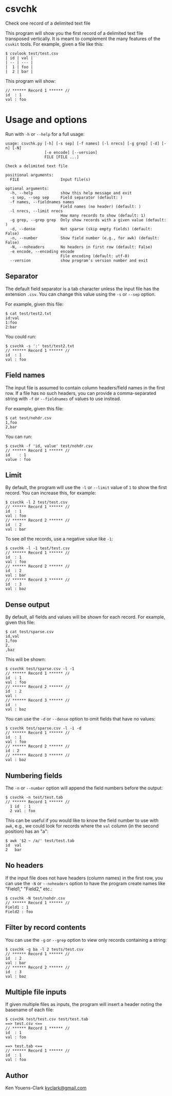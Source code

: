 # csvchk

Check one record of a delimited text file

This program will show you the first record of a delimited text file transposed vertically.
It is meant to complement the many features of the `csvkit` tools.
For example, given a file like this:

```
$ csvlook test/test.csv
| id | val |
| -- | --- |
|  1 | foo |
|  2 | bar |
```

This program will show:

```
// ****** Record 1 ****** //
id  : 1
val : foo
```

# Usage and options

Run with `-h` or `--help` for a full usage:


    usage: csvchk.py [-h] [-s sep] [-f names] [-l nrecs] [-g grep] [-d] [-n] [-N]
                     [-e encode] [--version]
                     FILE [FILE ...]

    Check a delimited text file

    positional arguments:
      FILE                  Input file(s)

    optional arguments:
      -h, --help            show this help message and exit
      -s sep, --sep sep     Field separator (default: )
      -f names, --fieldnames names
                            Field names (no header) (default: )
      -l nrecs, --limit nrecs
                            How many records to show (default: 1)
      -g grep, --grep grep  Only show records with a given value (default: )
      -d, --dense           Not sparse (skip empty fields) (default: False)
      -n, --number          Show field number (e.g., for awk) (default: False)
      -N, --noheaders       No headers in first row (default: False)
      -e encode, --encoding encode
                            File encoding (default: utf-8)
      --version             show program's version number and exit

## Separator

The default field separator is a tab character unless the input file has the extension `.csv`.
You can change this value using the `-s` or `--sep` option.

For example, given this file:

```
$ cat test/test2.txt
id:val
1:foo
2:bar
```

You could run:

```
$ csvchk -s ':' test/test2.txt
// ****** Record 1 ****** //
id  : 1
val : foo
```

## Field names

The input file is assumed to contain column headers/field names in the first row.
If a file has no such headers, you can provide a comma-separated string with `-f` or `--fieldnames` of values to use instead.

For example, given this file:

```
$ cat test/nohdr.csv
1,foo
2,bar
```

You can run:

```
$ csvchk -f 'id, value' test/nohdr.csv
// ****** Record 1 ****** //
id    : 1
value : foo
```

## Limit

By default, the program will use the `-l` or `--limit` value of `1` to show the first record.
You can increase this, for example:

```
$ csvchk -l 2 test/test.csv
// ****** Record 1 ****** //
id  : 1
val : foo
// ****** Record 2 ****** //
id  : 2
val : bar
```

To see _all_ the records, use a negative value like `-1`:

```
$ csvchk -l -1 test/test.csv
// ****** Record 1 ****** //
id  : 1
val : foo
// ****** Record 2 ****** //
id  : 2
val : bar
// ****** Record 3 ****** //
id  : 3
val : baz
```

## Dense output

By default, all fields and values will be shown for each record.
For example, given this file:

```
$ cat test/sparse.csv
id,val
1,foo
2,
,baz
```

This will be shown:

```
$ csvchk test/sparse.csv -l -1
// ****** Record 1 ****** //
id  : 1
val : foo
// ****** Record 2 ****** //
id  : 2
val :
// ****** Record 3 ****** //
id  :
val : baz
```

You can use the `-d` or `--dense` option to omit fields that have no values:

```
$ csvchk test/sparse.csv -l -1 -d
// ****** Record 1 ****** //
id  : 1
val : foo
// ****** Record 2 ****** //
id : 2
// ****** Record 3 ****** //
val : baz
```

## Numbering fields

The `-n` or `--number` option will append the field numbers before the output:

```
$ csvchk -n test/test.tab
// ****** Record 1 ****** //
  1 id  : 1
  2 val : foo
```

This can be useful if you would like to know the field number to use with `awk`, e.g., we could look for records where the `val` column (in the second position) has an "a":

```
$ awk '$2 ~ /a/' test/test.tab
id	val
2	bar
```

## No headers

If the input file does not have headers (column names) in the first row, you can use the `-N` or `--noheaders` option to have the program create names like "Field1," "Field2," etc.:

```
$ csvchk -N test/nohdr.csv
// ****** Record 1 ****** //
Field1 : 1
Field2 : foo
```

## Filter by record contents

You can use the `-g` or `--grep` option to view only records containing a string:

```
$ csvchk -g ba -l 2 tests/test.csv
// ****** Record 1 ****** //
id  : 2
val : bar
// ****** Record 2 ****** //
id  : 3
val : baz
```

## Multiple file inputs

If given multiple files as inputs, the program will insert a header noting the basename of each file:

```
$ csvchk test/test.csv test/test.tab
==> test.csv <==
// ****** Record 1 ****** //
id  : 1
val : foo

==> test.tab <==
// ****** Record 1 ****** //
id  : 1
val : foo
```

## Author

Ken Youens-Clark <kyclark@gmail.com>
